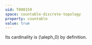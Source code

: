 ```yaml
---
uid: T000159
space: countable-discrete-topology
property: countable
value: true
---
```

Its cardinality is \(\aleph_0\) by definition.
